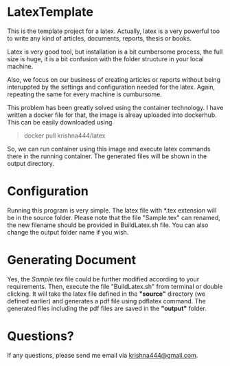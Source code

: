 # LatexTemplate

This is the template project for a latex. Actually, latex is a very powerful too to write any kind of articles, documents, reports, thesis or books. 

Latex is very good tool, but installation is a bit cumbersome process, the full size is huge, it is a bit confusion with the folder structure in your local machine.

Also, we focus on our business of creating articles or reports without being interuppted by the settings and configuration needed for the latex. Again, repeating the same
for every machine is cumbursome.

This problem has been greatly solved using the container technology. I have written a docker file for that, the image is alreay uploaded into dockerhub. This can be easily downloaded using

> docker pull krishna444/latex

So, we can run container using this image and execute latex commands there in the running container. The generated files will be shown in the output directory.

# Configuration

Running this program is very simple. The latex file with *.tex extension will be in the source folder. Please note that the file "Sample.tex" can renamed, the new filename should be provided in BuildLatex.sh file. You can also change the output folder name if you wish. 

# Generating Document

Yes, the _Sample.tex_ file could be further modified according to your requirements. Then, execute the file "BuildLatex.sh" from terminal or double clicking. It will take the latex file defined in the **"source"**  directory (we defined earlier) and generates a pdf file using pdflatex command. The generated files including the pdf files are saved in the **"output"** folder. 

# Questions?

If any questions, please send me email via krishna444@gmail.com. 



